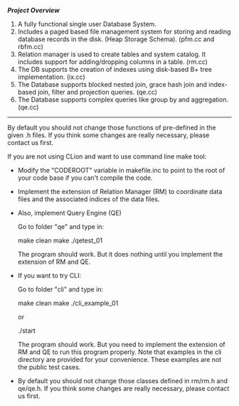 ***Project Overview***

1) A fully functional single user Database System.
2) Includes a paged based file management system for storing and reading database records in the disk. (Heap Storage Schema). (pfm.cc and rbfm.cc)
3) Relation manager is used to create tables and system catalog. It includes support for adding/dropping columns in a table. (rm.cc)
4) The DB supports the creation of indexes using disk-based B+ tree implementation. (ix.cc)
5) The Database supports blocked nested join, grace hash join and index-based join, filter and projection queries. (qe.cc)
6) The Database supports complex queries like group by and aggregation. (qe.cc)

**************************************************************************************************************************************

By default you should not change those functions of pre-defined in the given .h files.
If you think some changes are really necessary, please contact us first.

If you are not using CLion and want to use command line make tool:

 - Modify the "CODEROOT" variable in makefile.inc to point to the root
  of your code base if you can't compile the code.
 
- Implement the extension of Relation Manager (RM) to coordinate data files and the associated indices of the data files.

- Also, implement Query Engine (QE)

   Go to folder "qe" and type in:

    make clean
    make
    ./qetest_01

   The program should work. But it does nothing until you implement the extension of RM and QE.

- If you want to try CLI:

   Go to folder "cli" and type in:

   make clean
   make
   ./cli_example_01

   or

   ./start

   The program should work. But you need to implement the extension of RM and QE to run this program properly. Note that examples in the cli directory are provided for your convenience. These examples are not the public test cases.

- By default you should not change those classes defined in rm/rm.h and qe/qe.h. If you think some changes are really necessary, please contact us first.
